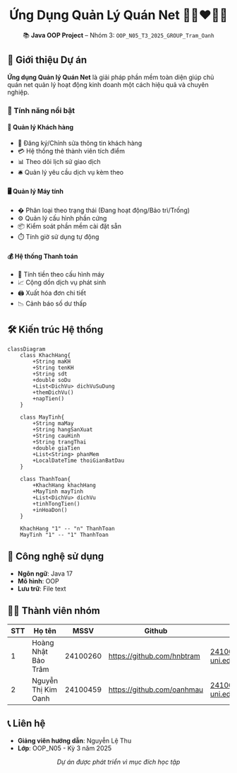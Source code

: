 

<h1 align="center">Ứng Dụng Quản Lý Quán Net 👩🏻‍❤️‍👩🏻 </h1>
<p align="center">
  📚 <strong>Java OOP Project</strong> – Nhóm 3: <code>OOP_N05_T3_2025_GROUP_Tram_Oanh</code><br>


## 📍 Giới thiệu Dự án

**Ứng dụng Quản lý Quán Net** là giải pháp phần mềm toàn diện giúp chủ quán net quản lý hoạt động kinh doanh một cách hiệu quả và chuyên nghiệp.

### 🌟 Tính năng nổi bật

#### 👤 Quản lý Khách hàng
- 📝 Đăng ký/Chỉnh sửa thông tin khách hàng
- 💳 Hệ thống thẻ thành viên tích điểm
- 📊 Theo dõi lịch sử giao dịch
- 🛎️ Quản lý yêu cầu dịch vụ kèm theo

#### 🖥️ Quản lý Máy tính
- � Phân loại theo trạng thái (Đang hoạt động/Bảo trì/Trống)
- ⚙️ Quản lý cấu hình phần cứng
- 📦 Kiểm soát phần mềm cài đặt sẵn
- ⏱️ Tính giờ sử dụng tự động

#### 💰 Hệ thống Thanh toán
- 🧮 Tính tiền theo cấu hình máy
- 📈 Cộng dồn dịch vụ phát sinh
- 🖨️ Xuất hóa đơn chi tiết
- 📉 Cảnh báo số dư thấp

## 🛠️ Kiến trúc Hệ thống

```mermaid
classDiagram
    class KhachHang{
        +String maKH
        +String tenKH
        +String sdt
        +double soDu
        +List<DichVu> dichVuSuDung
        +themDichVu()
        +napTien()
    }
    
    class MayTinh{
        +String maMay
        +String hangSanXuat
        +String cauHinh
        +String trangThai
        +double giaTien
        +List<String> phanMem
        +LocalDateTime thoiGianBatDau
    }
    
    class ThanhToan{
        +KhachHang khachHang
        +MayTinh mayTinh
        +List<DichVu> dichVu
        +tinhTongTien()
        +inHoaDon()
    }
    
    KhachHang "1" -- "n" ThanhToan
    MayTinh "1" -- "1" ThanhToan
```

## 🚀 Công nghệ sử dụng
- **Ngôn ngữ**: Java 17
- **Mô hình**: OOP 
- **Lưu trữ**: File text 

## 👩‍💻 Thành viên nhóm
| STT | Họ tên | MSSV | Github | Liên hệ |
|-----|--------|------|---------|-----------|
| 1 | Hoàng Nhật Bảo Trâm | 24100260 | https://github.com/hnbtram | 24100260@st.phenikaa-uni.edu.vn |
| 2 | Nguyễn Thị Kim Oanh | 24100459 | https://github.com/oanhmau | 24100459@st.phenikaa-uni.edu.vn |

## 📞 Liên hệ
- **Giảng viên hướng dẫn**: Nguyễn Lệ Thu
- **Lớp**: OOP_N05 - Kỳ 3 năm 2025

<p align="center">
  <em>Dự án được phát triển vì mục đích học tập</em>
</p>
